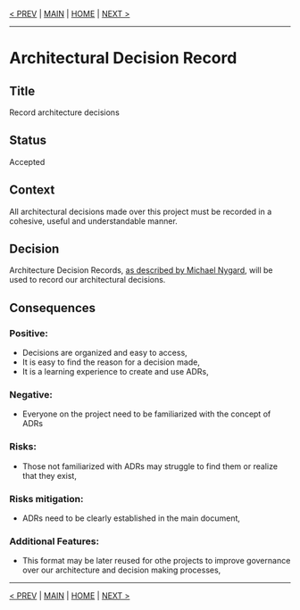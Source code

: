 [< PREV](README.md) | [MAIN](../README.md) | [HOME](README.md) | [NEXT >](ADR002.md)

---

# Architectural Decision Record
## Title
Record architecture decisions

## Status
Accepted

## Context
All architectural decisions made over this project must be recorded in a cohesive, useful and understandable manner.

## Decision
Architecture Decision Records, [as described by Michael Nygard](https://cognitect.com/blog/2011/11/15/documenting-architecture-decisions), will be used to record our architectural decisions.

## Consequences

### Positive:
- Decisions are organized and easy to access,
- It is easy to find the reason for a decision made,
- It is a learning experience to create and use ADRs,

### Negative:
- Everyone on the project need to be familiarized with the concept of ADRs

### Risks:
- Those not familiarized with ADRs may struggle to find them or realize that they exist,

### Risks mitigation:
- ADRs need to be clearly established in the main document,

### Additional Features:
- This format may be later reused for othe projects to improve governance over our architecture and decision making processes,

------

[< PREV](README.md) | [MAIN](../README.md) | [HOME](README.md) | [NEXT >](ADR002.md)
